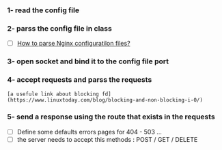### **1-** read the config file 

### **2-** parss the config file in class
- [ ] [How to parse Nginx configuratilon files?](https://stackoverflow.com/questions/11240422/how-to-parse-nginx-configuratilon-files)

### **3-** open socket and bind it to the config file port

### **4-** accept requests and parss the requests
	[a usefule link about blocking fd](https://www.linuxtoday.com/blog/blocking-and-non-blocking-i-0/)


### **5-** send a response using the route that exists in the requests
- [ ] Define some defaults errors pages for 404 - 503 ...
- [ ] the server needs to accept this methods : POST / GET / DELETE
